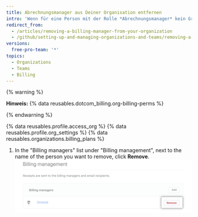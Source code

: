 ```yaml
---
title: Abrechnungsmanager aus Deiner Organisation entfernen
intro: 'Wenn für eine Person mit der Rolle *Abrechnungsmanager* kein Grund mehr besteht, die Abrechnungsinformationen Deiner Organisation anzuzeigen oder zu ändern, kannst Du deren Zugriff auf die Organisation entfernen.'
redirect_from:
  - /articles/removing-a-billing-manager-from-your-organization
  - /github/setting-up-and-managing-organizations-and-teams/removing-a-billing-manager-from-your-organization
versions:
  free-pro-team: '*'
topics:
  - Organizations
  - Teams
  - Billing
---
```


{% warning %}

**Hinweis:** {% data reusables.dotcom_billing.org-billing-perms %}

{% endwarning %}

{% data reusables.profile.access_org %}
{% data reusables.profile.org_settings %}
{% data reusables.organizations.billing_plans %}
1. In the "Billing managers" list under "Billing management", next to the name of the person you want to remove, click **Remove**. ![Abrechnungsmanager entfernen](/assets/images/help/billing/settings_billing_managers_remove_manager.png)
